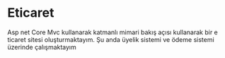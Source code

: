 # Eticaret
 Asp net Core Mvc kullanarak katmanlı mimari bakış açısı kullanarak bir e ticaret sitesi oluşturmaktayım.
 Şu anda üyelik sistemi ve ödeme sistemi üzerinde çalışmaktayım
 
